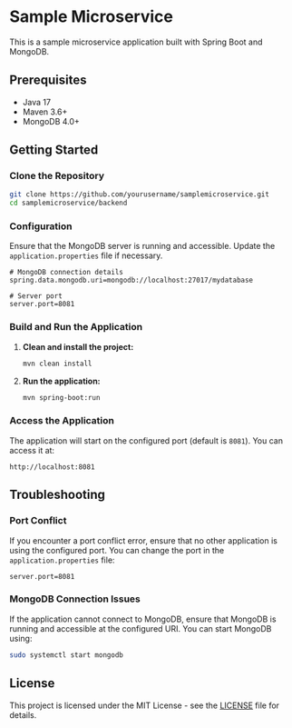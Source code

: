 # Sample Microservice

This is a sample microservice application built with Spring Boot and MongoDB.

## Prerequisites

- Java 17
- Maven 3.6+
- MongoDB 4.0+

## Getting Started

### Clone the Repository

```bash
git clone https://github.com/yourusername/samplemicroservice.git
cd samplemicroservice/backend
```

### Configuration

Ensure that the MongoDB server is running and accessible. Update the `application.properties` file if necessary.

```properties
# MongoDB connection details
spring.data.mongodb.uri=mongodb://localhost:27017/mydatabase

# Server port
server.port=8081
```

### Build and Run the Application

1. **Clean and install the project:**

    ```bash
    mvn clean install
    ```

2. **Run the application:**

    ```bash
    mvn spring-boot:run
    ```

### Access the Application

The application will start on the configured port (default is `8081`). You can access it at:

```
http://localhost:8081
```

## Troubleshooting

### Port Conflict

If you encounter a port conflict error, ensure that no other application is using the configured port. You can change the port in the `application.properties` file:

```properties
server.port=8081
```

### MongoDB Connection Issues

If the application cannot connect to MongoDB, ensure that MongoDB is running and accessible at the configured URI. You can start MongoDB using:

```bash
sudo systemctl start mongodb
```

## License

This project is licensed under the MIT License - see the [LICENSE](LICENSE) file for details.


